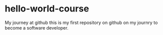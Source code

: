 # hello-world-course
My journey at github
this is my first repository on github on my journry to become a software developer.

